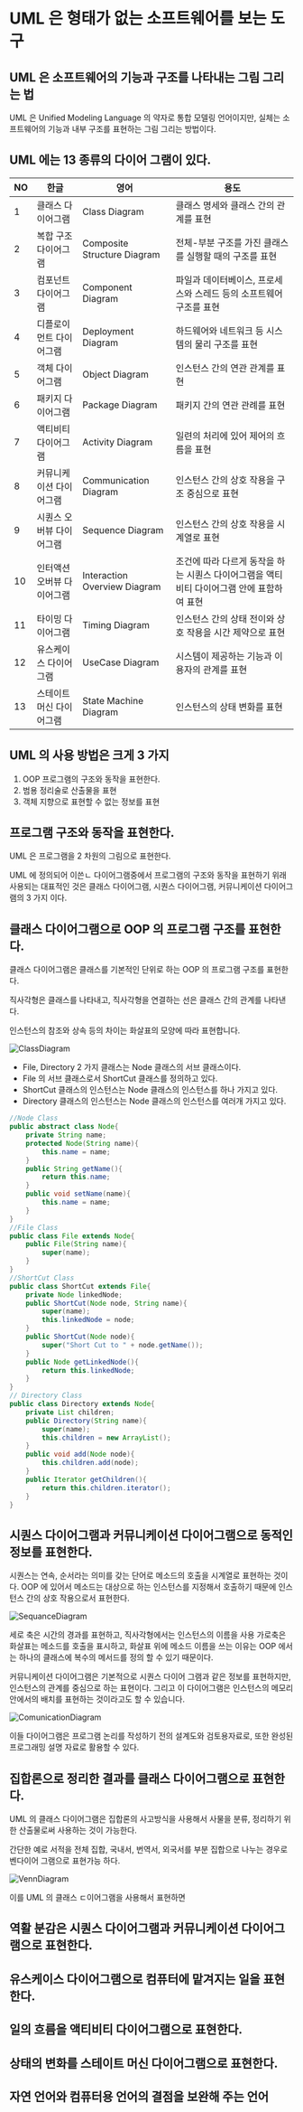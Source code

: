 # UML 은 형태가 없는 소프트웨어를 보는 도구

## UML 은 소프트웨어의 기능과 구조를 나타내는 그림 그리는 법

UML 은 Unified Modeling Language 의 약자로 통합 모델링 언어이지만,
실체는 소프트웨어의 기능과 내부 구조를 표현하는 그림 그리는 방법이다.

## UML 에는 13 종류의 다이어 그램이 있다.

| NO  | 한글                       | 영어                         | 용도                                                                                      |
| --- | -------------------------- | ---------------------------- | ----------------------------------------------------------------------------------------- |
| 1   | 클래스 다이어그램          | Class Diagram                | 클래스 명세와 클래스 간의 관계를 표현                                                     |
| 2   | 복합 구조 다이어그램       | Composite Structure Diagram  | 전체-부분 구조를 가진 클래스를 실행할 때의 구조를 표현                                    |
| 3   | 컴포넌트 다이어그램        | Component Diagram            | 파일과 데이터베이스, 프로세스와 스레드 등의 소프트웨어 구조를 표현                        |
| 4   | 디플로이먼트 다이어그램    | Deployment Diagram           | 하드웨어와 네트워크 등 시스템의 물리 구조를 표현                                          |
| 5   | 객체 다이어그램            | Object Diagram               | 인스턴스 간의 연관 관계를 표현                                                            |
| 6   | 패키지 다이어그램          | Package Diagram              | 패키지 간의 연관 관례를 표현                                                              |
| 7   | 액티비티 다이어그램        | Activity Diagram             | 일련의 처리에 있어 제어의 흐름을 표현                                                     |
| 8   | 커뮤니케이션 다이어그램    | Communication Diagram        | 인스턴스 간의 상호 작용을 구조 중심으로 표현                                              |
| 9   | 시퀀스 오버뷰 다이어그램   | Sequence Diagram             | 인스턴스 간의 상호 작용을 시계열로 표현                                                   |
| 10  | 인터액션 오버뷰 다이어그램 | Interaction Overview Diagram | 조건에 따라 다르게 동작을 하는 시퀀스 다이어그램을 액티비티 다이어그램 안에 표함하여 표현 |
| 11  | 타이밍 다이어그램          | Timing Diagram               | 인스턴스 간의 상태 전이와 상호 작용을 시간 제약으로 표현                                  |
| 12  | 유스케이스 다이어그램      | UseCase Diagram              | 시스템이 제공하는 기능과 이용자의 관계를 표현                                             |
| 13  | 스테이트 머신 다이어그램   | State Machine Diagram        | 인스턴스의 상태 변화를 표현                                                               |

## UML 의 사용 방법은 크게 3 가지

1. OOP 프로그램의 구조와 동작을 표현한다.
2. 범용 정리술로 산출물을 표현
3. 객체 지향으로 표현할 수 없는 정보를 표현

## 프로그램 구조와 동작을 표현한다.

UML 은 프로그램을 2 차원의 그림으로 표현한다.

UML 에 정의되어 이쓴ㄴ 다이어그램중에서 프로그램의 구조와 동작을 표현하기 위래 사용되는 대표적인 것은
클래스 다이어그램, 시퀀스 다이어그램, 커뮤니케이션 다이어그램의 3 가지 이다.

## 클래스 다이어그램으로 OOP 의 프로그램 구조를 표현한다.

클래스 다이어그램은 클래스를 기본적인 단위로 하는 OOP 의 프로그램 구조를 표현한다.

직사각형은 클래스를 나타내고,
직사각형을 연결하는 선은 클래스 간의 관계를 나타낸다.

인스턴스의 참조와 상속 등의 차이는 화살표의 모양에 따라 표현합니다.

![ClassDiagram](./ClassDiagram.png)

-   File, Directory 2 가지 클래스는 Node 클래스의 서브 클래스이다.
-   File 의 서브 클래스로서 ShortCut 클래스를 정의하고 있다.
-   ShortCut 클래스의 인스턴스는 Node 클래스의 인스턴스를 하나 가지고 있다.
-   Directory 클래스의 인스턴스는 Node 클래스의 인스턴스를 여러개 가지고 있다.

```java
//Node Class
public abstract class Node{
    private String name;
    protected Node(String name){
        this.name = name;
    }
    public String getName(){
        return this.name;
    }
    public void setName(name){
        this.name = name;
    }
}
//File Class
public class File extends Node{
    public File(String name){
        super(name);
    }
}
//ShortCut Class
public class ShortCut extends File{
    private Node linkedNode;
    public ShortCut(Node node, String name){
        super(name);
        this.linkedNode = node;
    }
    public ShortCut(Node node){
        super("Short Cut to " + node.getName());
    }
    public Node getLinkedNode(){
        return this.linkedNode;
    }
}
// Directory Class
public class Directory extends Node{
    private List children;
    public Directory(String name){
        super(name);
        this.children = new ArrayList();
    }
    public void add(Node node){
        this.children.add(node);
    }
    public Iterator getChildren(){
        return this.children.iterator();
    }
}
```

## 시퀀스 다이어그램과 커뮤니케이션 다이어그램으로 동적인 정보를 표현한다.

시퀀스는 연속, 순서라는 의미를 갖는 단어로 메소드의 호출을 시계열로 표현하는 것이다.
OOP 에 있어서 메소드는 대상으로 하는 인스턴스를 지정해서 호출하기 때문에 인스턴스 간의 상호 작용으로서 표현한다.

![SequanceDiagram](./SequanceDiagram.png)

세로 축은 시간의 경과를 표현하고,
직사각형에서는 인스턴스의 이름을 사용
가로축은 화살표는 메소드를 호출을 표시하고,
화살표 위에 메소드 이름을 쓰는 이유는 OOP 에서는 하나의 클래스에 복수의 메서드를 정의 할 수 있기 때문이다.

커뮤니케이션 다이어그램은 기본적으로 시퀀스 다이어 그램과 같은 정보를 표현하지만, 인스턴스의 관계를 중심으로 하는 표현이다.
그리고 이 다이어그램은 인스턴스의 메모리 안에서의 배치를 표현하는 것이라고도 할 수 있습니다.

![ComunicationDiagram](./ComunicationDiagram.png)

이들 다이어그램은 프로그램 논리를 작성하기 전의 설계도와 검토용자료로, 또한 완성된 프로그래밍 설명 자료로 활용할 수 있다.

## 집합론으로 정리한 결과를 클래스 다이어그램으로 표현한다.

UML 의 클래스 다이어그램은 집합론의 사고방식을 사용해서 사물을 분류, 정리하기 위한 산출물로써 사용하는 것이 가능한다.

간단한 예로 서적을 전체 집합, 국내서, 번역서, 외국서를 부분 집합으로 나누는 경우로 벤다이어 그램으로 표현가능 하다.

![VennDiagram](./VennDiagram.png)

이를 UML 의 클래스 ㄷ이어그램을 사용해서 표현하면

## 역활 분감은 시퀀스 다이어그램과 커뮤니케이션 다이어그램으로 표현한다.

## 유스케이스 다이어그램으로 컴퓨터에 맡겨지는 일을 표현한다.

## 일의 흐름을 액티비티 다이어그램으로 표현한다.

## 상태의 변화를 스테이트 머신 다이어그램으로 표현한다.

## 자연 언어와 컴퓨터용 언어의 결점을 보완해 주는 언어
